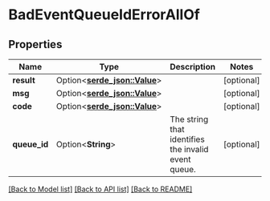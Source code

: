 # BadEventQueueIdErrorAllOf

## Properties

Name | Type | Description | Notes
------------ | ------------- | ------------- | -------------
**result** | Option<[**serde_json::Value**](.md)> |  | [optional]
**msg** | Option<[**serde_json::Value**](.md)> |  | [optional]
**code** | Option<[**serde_json::Value**](.md)> |  | [optional]
**queue_id** | Option<**String**> | The string that identifies the invalid event queue.  | [optional]

[[Back to Model list]](../README.md#documentation-for-models) [[Back to API list]](../README.md#documentation-for-api-endpoints) [[Back to README]](../README.md)


